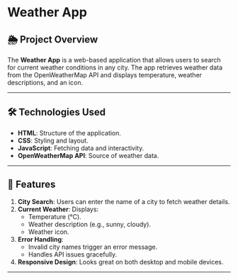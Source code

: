 # Weather App

## 🌦️ Project Overview
The **Weather App** is a web-based application that allows users to search for current weather conditions in any city. The app retrieves weather data from the OpenWeatherMap API and displays temperature, weather descriptions, and an icon.

---

## 🛠️ Technologies Used
- **HTML**: Structure of the application.
- **CSS**: Styling and layout.
- **JavaScript**: Fetching data and interactivity.
- **OpenWeatherMap API**: Source of weather data.

---

## 🎨 Features
1. **City Search**: Users can enter the name of a city to fetch weather details.
2. **Current Weather**: Displays:
   - Temperature (°C).
   - Weather description (e.g., sunny, cloudy).
   - Weather icon.
3. **Error Handling**:
   - Invalid city names trigger an error message.
   - Handles API issues gracefully.
4. **Responsive Design**: Looks great on both desktop and mobile devices.

---

